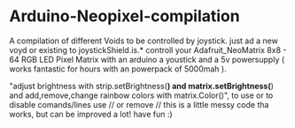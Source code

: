 # Arduino-Neopixel-compilation
A compilation of different Voids to be controlled by joystick. 
just ad a new voyd or existing to joystickShield.is.*
controll your Adafruit_NeoMatrix 8x8 - 64 RGB LED Pixel Matrix with an
arduino a youstick and a 5v powersupply ( works fantastic for hours
with an powerpack of 5000mah ).

"adjust brightness with strip.setBrightness(**) and
matrix.setBrightness(**) and add,remove,change rainbow colors with
matrix.Color()",  to use or to disable comands/lines use // or remove //
this is a little messy code tha works, but can be improved a lot! have
fun :)
